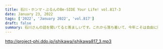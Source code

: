 ```yaml
---
title: 石川・ホンマ・ぶるんのBe-SIDE Your Life! vol.817-3
date: January 23, 2022
tags: ['2022', 'January 2022', 'vol.817']
draft: false
summary: 石川さんの話を聞いてると羨ましいです。これから落ち着いて、今年こそは自由に動けるようになりたいものです。
---
```


http://project-phi.ddo.jp/ishikawa/ishikawa817_3.mp3